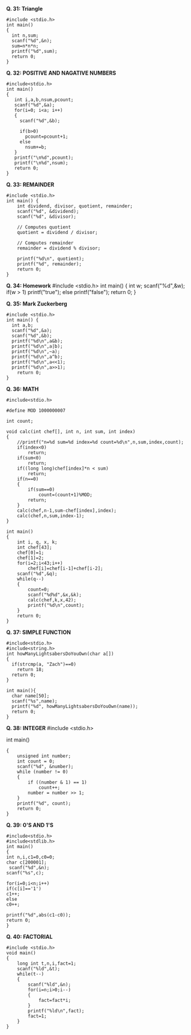 **Q. 31: Triangle**

    #include <stdio.h>
    int main()
    {
      int n,sum;
      scanf("%d",&n);
      sum=n*n*n;
      printf("%d",sum);
      return 0;
    }

**Q. 32: POSITIVE AND NAGATIVE NUMBERS**

    #include<stdio.h>
    int main()
    {
       int i,a,b,nsum,pcount;
       scanf("%d",&a);
       for(i=0; i<a; i++)
       {
         scanf("%d",&b);
       
         if(b>0) 
           pcount=pcount+1;
         else 
           nsum+=b;
       }
       printf("\n%d",pcount);
       printf("\n%d",nsum);
       return 0;
    }
**Q. 33: REMAINDER**

    #include <stdio.h>
    int main() {
        int dividend, divisor, quotient, remainder;
        scanf("%d", &dividend);
        scanf("%d", &divisor);
    
        // Computes quotient
        quotient = dividend / divisor;
    
        // Computes remainder
        remainder = dividend % divisor;
    
        printf("%d\n", quotient);
        printf("%d", remainder);
        return 0;
    }
**Q. 34: Homework**
#include <stdio.h>
int main() {
	int w;
  scanf("%d",&w);
  if(w > 1) printf("true");
  else printf("false");
	return 0;
}

**Q. 35: Mark Zuckerberg**

    #include <stdio.h>
    int main() {
      int a,b;
      scanf("%d",&a);
      scanf("%d",&b);
      printf("%d\n",a&b);
      printf("%d\n",a|b);
      printf("%d\n",~a);
      printf("%d\n",a^b);
      printf("%d\n",a<<1);
      printf("%d\n",a>>1);
    	return 0;
    }
**Q. 36: MATH**

    #include<stdio.h>
     
    #define MOD 1000000007
     
    int count;
     
    void calc(int chef[], int n, int sum, int index)
    {
    	//printf("n=%d sum=%d index=%d count=%d\n",n,sum,index,count);
    	if(index<0)
    		return;
    	if(sum<0)
    		return;
    	if((long long)chef[index]*n < sum)
    		return;
    	if(n==0)
    	{
    		if(sum==0)
    			count=(count+1)%MOD;
    		return;
    	}
    	calc(chef,n-1,sum-chef[index],index);
    	calc(chef,n,sum,index-1);	
    }
     
    int main()
    {
    	int i, q, x, k;
    	int chef[43];
    	chef[0]=1;
    	chef[1]=2;
    	for(i=2;i<43;i++)
    		chef[i]=chef[i-1]+chef[i-2];
    	scanf("%d",&q);
    	while(q--)
    	{
    		count=0;
    		scanf("%d%d",&x,&k);
    		calc(chef,k,x,42);
    		printf("%d\n",count);
    	}
    	return 0;
    } 
**Q. 37: SIMPLE FUNCTION**

    #include<stdio.h>
    #include<string.h>
    int howManyLightsabersDoYouOwn(char a[])
    {
      if(strcmp(a, "Zach")==0)
      	return 18;
      return 0;
    }
    
    int main(){
      char name[50];
      scanf("%s",name);
      printf("%d", howManyLightsabersDoYouOwn(name));
      return 0;
    }
**Q. 38: INTEGER**
#include <stdio.h>
 
int main()

    {
        unsigned int number;
        int count = 0;
        scanf("%d", &number);
        while (number != 0)
        {
            if ((number & 1) == 1)
                count++;
            number = number >> 1;
        }
        printf("%d", count);
        return 0;
    }
**Q. 39: 0'S AND 1'S**

    #include<stdio.h>
    #include<stdlib.h>
    int main()
    {
    int n,i,c1=0,c0=0;
    char c[200001];
     scanf("%d",&n);
    scanf("%s",c);
    
    for(i=0;i<n;i++)
    if(c[i]=='1')
    c1++;
    else
    c0++;
    
    printf("%d",abs(c1-c0));
    return 0;
    }
**Q. 40: FACTORIAL**

    #include <stdio.h>
    void main()
    {
        long int t,n,i,fact=1;
        scanf("%ld",&t);
        while(t--)
        {
            scanf("%ld",&n);
            for(i=n;i>0;i--)
            {
                fact=fact*i;
            }
            printf("%ld\n",fact);
            fact=1;
        }
    }
    

